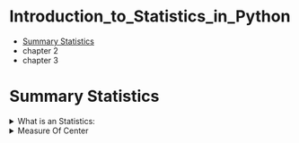 # Introduction_to_Statistics_in_Python
+  [Summary Statistics](#Summary-Statistics)
+ chapter 2
+ chapter 3
# Summary Statistics  
<details>
  <summary>What is an Statistics:</summary> 
  <blockquote>
<details>
  <summary>What is an Statistics</summary>
 
  + **The field of statistics** - The practice and study of collecting and analyzing
  + **A Summary Statistics** - a fact about or summary of some data
</details>
<details>
  <summary>What Statistics Can do</summary>
 
  + How likely someone to purchase a product? are peopele more likely to purchase it, if they can use a different payment system?
  + How many occupants will your hotel have ? How can you optimize occupancy?
  + How many sizes of jeans need to be manufactured so they can fit 95% of the population? Should the same number of each size be prepared?
  + A/B test: Which ad is more effecive in getting people to purchase a product? 
</details>
<details>
  <summary>What Statistics Cannot do?</summary> 
  
  + While statistics can answer a lot of questions, it's important to note that statistics can't answer every question
</details>

<details>
  <summary>Types of statistics</summary>
  
  ### Descriptive
  + Decribe and summarize data
  ### Inferential Statistics
  + Use a sample of data to make inferences about a larger population like what percent of people drive to work?
#### Example  
  ![image](https://github.com/AyeshaIrshad1337/Introduction_to_Statistics_in_Python/assets/104616632/d54c9998-052a-4e7f-a31d-89c626f475ba)

</details>
<details>
  <summary>Types Of Data</summary>
  
 ### Numeric (Quantitaive)
  + **Continuous (Measured)**: 
  + Airplane speed
  + Time spent waiting in line
  + **Discete (Counted)**: 
  + Number of pets
  + Number of Packages shipped
 ### Categorical (Qualitative)
  + **Nomial (Unordered)**: 
  + Married/Unmarried
  + Country of residence
  + **Ordinal (Ordered)**: 
  + Strongly agreee / Somewhat disagree / Strongly disagree etc
  ### Example:
  ![image](https://github.com/AyeshaIrshad1337/Introduction_to_Statistics_in_Python/assets/104616632/f569cbaa-171c-459b-aed9-20881afc681b)

</details>
  </blockquote>
</details>
<details>
  <summary>Measure Of Center</summary>
  <blockquote>
    
    <details>
      <summary></summary>
    </details>
    
  </blockquote>
</details>
